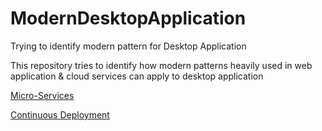 # ModernDesktopApplication
Trying to identify modern pattern for Desktop Application

This repository tries to identify how modern patterns heavily used in web application & cloud services can apply to desktop application

[Micro-Services](MicroServices.MD)

[Continuous Deployment](ContinuousDeployment.MD)

